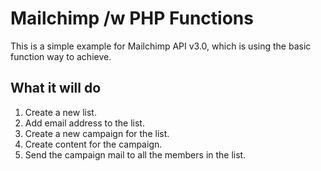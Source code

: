 # Mailchimp /w PHP Functions
This is a simple example for Mailchimp API v3.0, which is using the basic function way to achieve.

## What it will do
1. Create a new list.
2. Add email address to the list.
3. Create a new campaign for the list.
4. Create content for the campaign.
5. Send the campaign mail to all the members in the list.
